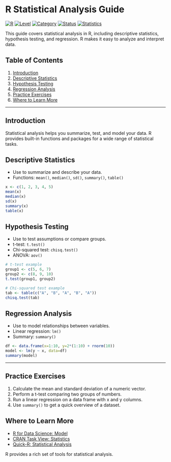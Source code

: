 # R Statistical Analysis Guide

[![R](https://img.shields.io/badge/R-4.3.0+-blue.svg)](https://www.r-project.org/)
[![Level](https://img.shields.io/badge/Level-Intermediate-orange.svg)](./)
[![Category](https://img.shields.io/badge/Category-Statistical%20Analysis-yellow.svg)](./)
[![Status](https://img.shields.io/badge/Status-Complete-brightgreen.svg)](./)
[![Statistics](https://img.shields.io/badge/Statistics-Built--in-green.svg)](https://www.r-project.org/)

This guide covers statistical analysis in R, including descriptive statistics, hypothesis testing, and regression. R makes it easy to analyze and interpret data.

## Table of Contents
1. [Introduction](#introduction)
2. [Descriptive Statistics](#descriptive-statistics)
3. [Hypothesis Testing](#hypothesis-testing)
4. [Regression Analysis](#regression-analysis)
5. [Practice Exercises](#practice-exercises)
6. [Where to Learn More](#where-to-learn-more)

---

## Introduction
Statistical analysis helps you summarize, test, and model your data. R provides built-in functions and packages for a wide range of statistical tasks.

## Descriptive Statistics
- Use to summarize and describe your data.
- Functions: `mean()`, `median()`, `sd()`, `summary()`, `table()`

```r
x <- c(1, 2, 3, 4, 5)
mean(x)
median(x)
sd(x)
summary(x)
table(x)
```

## Hypothesis Testing
- Use to test assumptions or compare groups.
- t-test: `t.test()`
- Chi-squared test: `chisq.test()`
- ANOVA: `aov()`

```r
# t-test example
group1 <- c(5, 6, 7)
group2 <- c(8, 9, 10)
t.test(group1, group2)

# Chi-squared test example
tab <- table(c("A", "B", "A", "B", "A"))
chisq.test(tab)
```

## Regression Analysis
- Use to model relationships between variables.
- Linear regression: `lm()`
- Summary: `summary()`

```r
df <- data.frame(x=1:10, y=2*(1:10) + rnorm(10))
model <- lm(y ~ x, data=df)
summary(model)
```

---

## Practice Exercises
1. Calculate the mean and standard deviation of a numeric vector.
2. Perform a t-test comparing two groups of numbers.
3. Run a linear regression on a data frame with x and y columns.
4. Use `summary()` to get a quick overview of a dataset.

## Where to Learn More
- [R for Data Science: Model](https://r4ds.hadley.nz/model.html)
- [CRAN Task View: Statistics](https://cran.r-project.org/web/views/Statistics.html)
- [Quick-R: Statistical Analysis](https://www.statmethods.net/)

R provides a rich set of tools for statistical analysis. 